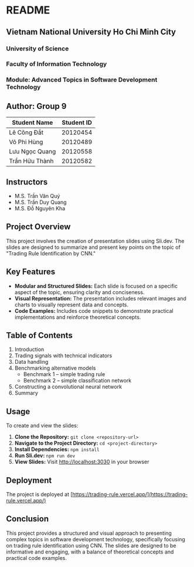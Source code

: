 # README

## Vietnam National University Ho Chi Minh City

### University of Science

### Faculty of Information Technology

### Module: Advanced Topics in Software Development Technology

## **Author: Group 9**

<center>

| Student Name   | Student ID |
| -------------- | ---------- |
| Lê Công Đắt    | 20120454   |
| Võ Phi Hùng    | 20120489   |
| Lưu Ngọc Quang | 20120558   |
| Trần Hữu Thành | 20120582   |

</center>

## **Instructors**

- M.S. Trần Văn Quý
- M.S. Trần Duy Quang
- M.S. Đỗ Nguyên Kha

## Project Overview

This project involves the creation of presentation slides using Sli.dev. The slides are designed to summarize and present key points on the topic of "Trading Rule Identification by CNN."

## Key Features

- **Modular and Structured Slides:** Each slide is focused on a specific aspect of the topic, ensuring clarity and conciseness.
- **Visual Representation:** The presentation includes relevant images and charts to visually represent data and concepts.
- **Code Examples:** Includes code snippets to demonstrate practical implementations and reinforce theoretical concepts.

## Table of Contents

1. Introduction
2. Trading signals with technical indicators
3. Data handling
4. Benchmarking alternative models
   - Benchmark 1 – simple trading rule
   - Benchmark 2 – simple classification network
5. Constructing a convolutional neural network
6. Summary

## Usage

To create and view the slides:

1. **Clone the Repository:** `git clone <repository-url>`
2. **Navigate to the Project Directory:** `cd <project-directory>`
3. **Install Dependencies:** `npm install`
4. **Run Sli.dev:** `npm run dev`
5. **View Slides:** Visit [http://localhost:3030](http://localhost:3030) in your browser

## Deployment

The project is deployed at [https://trading-rule.vercel.app/](https://trading-rule.vercel.app/)

## Conclusion

This project provides a structured and visual approach to presenting complex topics in software development technology, specifically focusing on trading rule identification using CNN. The slides are designed to be informative and engaging, with a balance of theoretical concepts and practical code examples.
